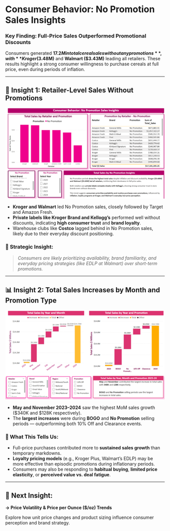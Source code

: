 # Consumer Behavior: No Promotion Sales Insights

### Key Finding: Full-Price Sales Outperformed Promotional Discounts

Consumers generated **$17.2M in total cereal sales without any promotions**, with **Kroger ($3.48M)** and **Walmart ($3.43M)** leading all retailers. These results highlight a strong consumer willingness to purchase cereals at full price, even during periods of inflation.

---

## 🧠 Insight 1: Retailer-Level Sales Without Promotions

![Consumer Insights – No Promotion Sales Performance 2023 thru 2024](../../Images/Consumer%20Insights_No%20Promotion%20Sales%20Performance%202023%20thru%202024.png)

- **Kroger and Walmart** led No Promotion sales, closely followed by Target and Amazon Fresh.
- **Private labels like Kroger Brand and Kellogg’s** performed well without discounts, indicating **high consumer trust** and **brand loyalty**.
- Warehouse clubs like **Costco** lagged behind in No Promotion sales, likely due to their everyday discount positioning.

### 🔎 Strategic Insight:
> *Consumers are likely prioritizing availability, brand familiarity, and everyday pricing strategies (like EDLP at Walmart) over short-term promotions.*

---

## 📊 Insight 2: Total Sales Increases by Month and Promotion Type

![Total Sales by Year & Promo – Total Sales by Year and Month](../../Images/Total%20Sales%20by%20Year%20&%20Promo%20_%20Total%20Sales%20by%20Year%20and%20Month.png)

- **May and November 2023–2024** saw the highest MoM sales growth ($340K and $128K respectively).
- The **largest increases** were during **BOGO** and **No Promotion** selling periods — outperforming both 10% Off and Clearance events.

### 🧠 What This Tells Us:
- Full-price purchases contributed more to **sustained sales growth** than temporary markdowns.
- **Loyalty pricing models** (e.g., Kroger Plus, Walmart’s EDLP) may be more effective than episodic promotions during inflationary periods.
- Consumers may also be responding to **habitual buying**, **limited price elasticity**, or **perceived value vs. deal fatigue**.

---

## 📌 Next Insight:
**→ Price Volatility & Price per Ounce ($/oz) Trends**

Explore how unit price changes and product sizing influence consumer perception and brand strategy.
